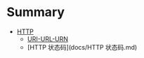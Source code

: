 # Summary

* [HTTP](README.md)
    * [URI-URL-URN](docs/URI-URL-URN.md)
    * [HTTP 状态码](docs/HTTP 状态码.md)

